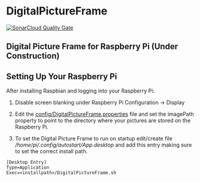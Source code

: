 # DigitalPictureFrame

[![SonarCloud Quality Gate](https://sonarcloud.io/api/project_badges/measure?project=rdrenner_DigitalPictureFrame&metric=alert_status)](https://sonarcloud.io/dashboard?id=rdrenner_DigitalPictureFrame)

## Digital Picture Frame for Raspberry Pi (Under Construction)

## Setting Up Your Raspberry Pi

After installing Raspbian and logging into your Raspberry Pi:

1. Disable screen blanking under Raspberry Pi Configuration -> Display

2. Edit the [config/DigitalPictureFrame.properties](config/DigitalPictureFrame.properties) file and set the imagePath property to point to the directory where your pictures are stored on the Raspberry Pi.

3. To set the Digital Picture Frame to run on startup edit/create file */home/pi/.config/autostart/App.desktop* and add this entry making sure to set the correct install path.

```
[Desktop Entry] 
Type=Application
Exec=<installpath>/DigitalPictureFrame.sh
```
